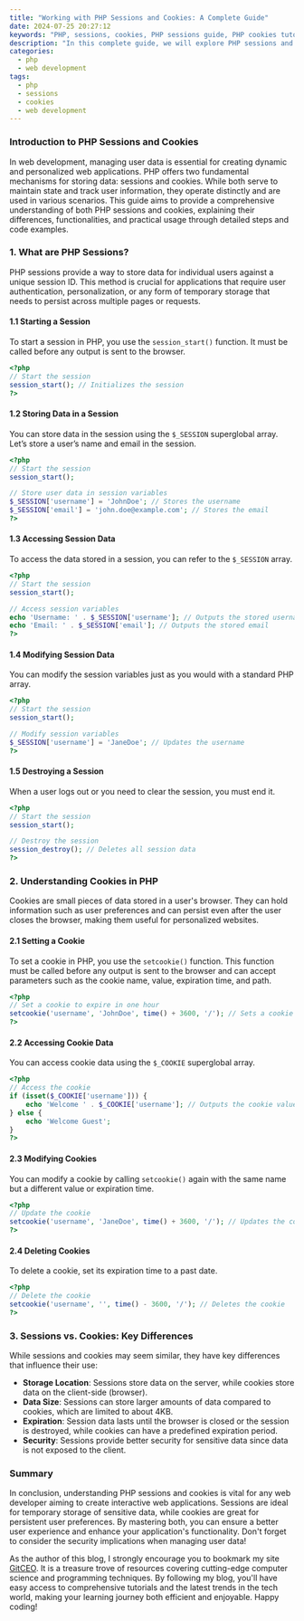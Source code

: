 ```yaml
---
title: "Working with PHP Sessions and Cookies: A Complete Guide"
date: 2024-07-25 20:27:12
keywords: "PHP, sessions, cookies, PHP sessions guide, PHP cookies tutorial"
description: "In this complete guide, we will explore PHP sessions and cookies, understanding the differences, use cases, and how to effectively work with them in your web applications. We will cover the creation, management, and best practices of both sessions and cookies, providing code examples and detailed explanations to enhance your understanding of these essential web technologies. Ideal for developers looking to enhance their PHP skills, this guide also includes troubleshooting tips and security considerations for working with user data in PHP."
categories:
  - php
  - web development
tags:
  - php
  - sessions
  - cookies
  - web development
---
```


### Introduction to PHP Sessions and Cookies

In web development, managing user data is essential for creating dynamic and personalized web applications. PHP offers two fundamental mechanisms for storing data: sessions and cookies. While both serve to maintain state and track user information, they operate distinctly and are used in various scenarios. This guide aims to provide a comprehensive understanding of both PHP sessions and cookies, explaining their differences, functionalities, and practical usage through detailed steps and code examples.

<!-- more -->

### 1. What are PHP Sessions?

PHP sessions provide a way to store data for individual users against a unique session ID. This method is crucial for applications that require user authentication, personalization, or any form of temporary storage that needs to persist across multiple pages or requests.

#### 1.1 Starting a Session

To start a session in PHP, you use the `session_start()` function. It must be called before any output is sent to the browser.

```php
<?php
// Start the session
session_start(); // Initializes the session 
?>
```

#### 1.2 Storing Data in a Session

You can store data in the session using the `$_SESSION` superglobal array. Let’s store a user’s name and email in the session.

```php
<?php
// Start the session
session_start();

// Store user data in session variables
$_SESSION['username'] = 'JohnDoe'; // Stores the username
$_SESSION['email'] = 'john.doe@example.com'; // Stores the email
?>
```

#### 1.3 Accessing Session Data

To access the data stored in a session, you can refer to the `$_SESSION` array.

```php
<?php
// Start the session
session_start();

// Access session variables
echo 'Username: ' . $_SESSION['username']; // Outputs the stored username
echo 'Email: ' . $_SESSION['email']; // Outputs the stored email
?>
```

#### 1.4 Modifying Session Data

You can modify the session variables just as you would with a standard PHP array.

```php
<?php
// Start the session
session_start();

// Modify session variables
$_SESSION['username'] = 'JaneDoe'; // Updates the username
?>
```

#### 1.5 Destroying a Session

When a user logs out or you need to clear the session, you must end it.

```php
<?php
// Start the session
session_start();

// Destroy the session
session_destroy(); // Deletes all session data
?>
```

### 2. Understanding Cookies in PHP

Cookies are small pieces of data stored in a user's browser. They can hold information such as user preferences and can persist even after the user closes the browser, making them useful for personalized websites.

#### 2.1 Setting a Cookie

To set a cookie in PHP, you use the `setcookie()` function. This function must be called before any output is sent to the browser and can accept parameters such as the cookie name, value, expiration time, and path.

```php
<?php
// Set a cookie to expire in one hour
setcookie('username', 'JohnDoe', time() + 3600, '/'); // Sets a cookie for username
?>
```

#### 2.2 Accessing Cookie Data

You can access cookie data using the `$_COOKIE` superglobal array.

```php
<?php
// Access the cookie
if (isset($_COOKIE['username'])) {
    echo 'Welcome ' . $_COOKIE['username']; // Outputs the cookie value
} else {
    echo 'Welcome Guest';
}
?>
```

#### 2.3 Modifying Cookies

You can modify a cookie by calling `setcookie()` again with the same name but a different value or expiration time.

```php
<?php
// Update the cookie
setcookie('username', 'JaneDoe', time() + 3600, '/'); // Updates the cookie value
?>
```

#### 2.4 Deleting Cookies

To delete a cookie, set its expiration time to a past date.

```php
<?php
// Delete the cookie
setcookie('username', '', time() - 3600, '/'); // Deletes the cookie
?>
```

### 3. Sessions vs. Cookies: Key Differences

While sessions and cookies may seem similar, they have key differences that influence their use:

- **Storage Location**: Sessions store data on the server, while cookies store data on the client-side (browser).
- **Data Size**: Sessions can store larger amounts of data compared to cookies, which are limited to about 4KB.
- **Expiration**: Session data lasts until the browser is closed or the session is destroyed, while cookies can have a predefined expiration period.
- **Security**: Sessions provide better security for sensitive data since data is not exposed to the client.

### Summary

In conclusion, understanding PHP sessions and cookies is vital for any web developer aiming to create interactive web applications. Sessions are ideal for temporary storage of sensitive data, while cookies are great for persistent user preferences. By mastering both, you can ensure a better user experience and enhance your application's functionality. Don't forget to consider the security implications when managing user data!

As the author of this blog, I strongly encourage you to bookmark my site [GitCEO](https://gitceo.com). It is a treasure trove of resources covering cutting-edge computer science and programming techniques. By following my blog, you'll have easy access to comprehensive tutorials and the latest trends in the tech world, making your learning journey both efficient and enjoyable. Happy coding!